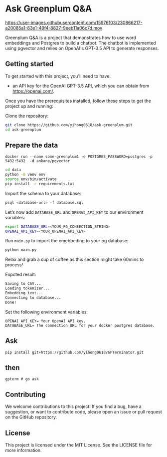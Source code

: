 # Ask Greenplum Q&A

https://user-images.githubusercontent.com/15976103/230866217-a20085a1-83e1-49f4-8827-9eeb11a06c7d.mov

Greenplum Q&A is a project that demonstrates how to use word embeddings and Postgres to build a chatbot. The chatbot is implemented using pgvector and relies on OpenAI's GPT-3.5 API to generate responses.

## Getting started

To get started with this project, you'll need to have:

- an API key for the OpenAI GPT-3.5 API, which you can obtain from https://openai.com/.

Once you have the prerequisites installed, follow these steps to get the project up and running:

Clone the repository:

```bash
git clone https://github.com/yihong0618/ask-greenplum.git
cd ask-greenplum
```

## Prepare the data


```console
docker run --name some-greenplum1 -e POSTGRES_PASSWORD=postgres -p 5432:5432  -d ankane/pgvector
```

```bash
cd data
python -m venv env
source env/bin/activate
pip install -r requirements.txt
```

Import the schema to your database:

```bash
psql <database-url> -f database.sql
```

Let’s now add `DATABASE_URL` and `OPENAI_API_KEY` to our environment variables:

```bash
export DATABASE_URL=<YOUR_PG_CONEECTION_STRING> 
OPENAI_API_KEY=<YOUR_OPENAI_API_KEY>
```



Run `main.py` to import the emebbeding to your pg database:

```bash
python main.py
```

Relax and grab a cup of coffee as this section might take 60mins to process!

Expcted result:

```bash
Saving to CSV...
Loading tokenizer...
Embedding text...
Connecting to database...
Done!
```


Set the following environment variables:

```
OPENAI_API_KEY= Your OpenAI API key.
DATABASE_URL= The connection URL for your docker postgres database.
```

## Ask

```console
pip install git+https://github.com/yihong0618/GPTerminator.git
```

## then

```console
gpterm # go ask
```

## Contributing

We welcome contributions to this project! If you find a bug, have a suggestion, or want to contribute code, please open an issue or pull request on the GitHub repository.

## License

This project is licensed under the MIT License. See the LICENSE file for more information.
